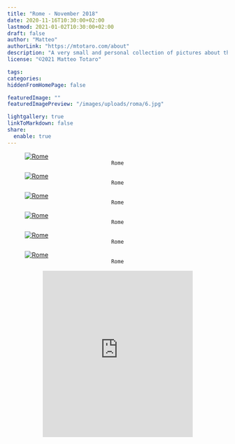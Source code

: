 ```yaml
---
title: "Rome - November 2018"
date: 2020-11-16T10:30:00+02:00
lastmod: 2021-01-02T10:30:00+02:00
draft: false
author: "Matteo"
authorLink: "https://mtotaro.com/about"
description: "A very small and personal collection of pictures about this magical city"
license: "©2021 Matteo Totaro"

tags:
categories:
hiddenFromHomePage: false

featuredImage: ""
featuredImagePreview: "/images/uploads/roma/6.jpg"

lightgallery: true
linkToMarkdown: false
share:
  enable: true
---
```


 <div class="container-fluid">
     <div class="ratio-box fade-box">
        <figure>
            <a class="lightgallery" 
               href=/images/uploads/roma/1HD.jpg
               title="Rome"
               data-thumbnail=/images/uploads/roma/1.jpg              
               data-sub-html="Rome">
                   <img class="lazyload blur-up"
                        src=/images/uploads/roma/1.jpg
                        data-src=/images/uploads/roma/1HD.jpg
                        data-sizes=auto
                        alt="Rome"></a>
              <figcaption class=image-caption style="text-align:center">
                <code>Rome</code>
              </figcaption>
         </figure>
        <figure>
            <a class="lightgallery" 
               href=/images/uploads/roma/2HD.jpg
               title="Rome"
               data-thumbnail=/images/uploads/roma/2.jpg              
               data-sub-html="Rome">
                   <img class="lazyload blur-up"
                        src=/svg/loading/normal.svg
                        data-src=/images/uploads/roma/2HD.jpg
                        data-sizes=auto
                        alt="Rome"></a>
              <figcaption class=image-caption style="text-align:center">
                <code>Rome</code>
              </figcaption>
         </figure>
        <figure>
            <a class="lightgallery" 
               href=/images/uploads/roma/3HD.jpg
               title="Rome"
               data-thumbnail=/images/uploads/roma/3.jpg              
               data-sub-html="Rome">
                   <img class="lazyload blur-up"
                        src=/svg/loading/normal.svg
                        data-src=/images/uploads/roma/3HD.jpg
                        data-sizes=auto
                        alt="Rome"></a>
              <figcaption class=image-caption style="text-align:center">
                <code>Rome</code>
              </figcaption>
         </figure>
        <figure>
            <a class="lightgallery" 
               href=/images/uploads/roma/4HD.jpg
               title="Rome"
               data-thumbnail=/images/uploads/roma/4.jpg              
               data-sub-html="Rome">
                   <img class="lazyload blur-up"
                        src=/svg/loading/normal.svg
                        data-src=/images/uploads/roma/4HD.jpg
                        data-sizes=auto
                        alt="Rome"></a>
              <figcaption class=image-caption style="text-align:center">
                <code>Rome</code>
              </figcaption>
         </figure>
        <figure>
            <a class="lightgallery" 
               href=/images/uploads/roma/5HD.jpg
               title="Rome"
               data-thumbnail=/images/uploads/roma/5.jpg              
               data-sub-html="Rome">
                   <img class="lazyload blur-up"
                        src=/svg/loading/normal.svg
                        data-src=/images/uploads/roma/5HD.jpg
                        data-sizes=auto
                        alt="Rome"></a>
              <figcaption class=image-caption style="text-align:center">
                <code>Rome</code>
              </figcaption>
         </figure>
        <figure>
            <a class="lightgallery" 
               href=/images/uploads/roma/6HD.jpg
               title="Rome"
               data-thumbnail=/images/uploads/roma/6.jpg              
               data-sub-html="Rome">
                   <img class="lazyload blur-up"
                        src=/svg/loading/normal.svg
                        data-src=/images/uploads/roma/6HD.jpg
                        data-sizes=auto
                        alt="Rome"></a>
              <figcaption class=image-caption style="text-align:center">
                <code>Rome</code>
              </figcaption>
         </figure>
        <iframe style="display: block; margin: auto;" src="https://open.spotify.com/embed/track/3AlvS0vW8hpC1q6wMLlMym" width="343" height="380" frameborder="0" allowtransparency="true" allow="encrypted-media"></iframe>
     </div>
</div>